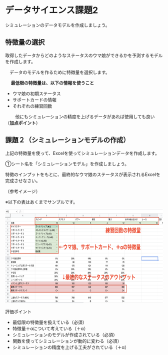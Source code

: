 # データサイエンス課題2

シミュレーションのデータモデルを作成しましょう。


## 特徴量の選択

取得したデータからどのようなステータスのウマ娘ができるかを予測するモデルを作成します。

　データのモデルを作るために特徴量を選択します。

　
 **最低限の特徴量は、以下の情報を使うこと**
 
 - ウマ娘の初期ステータス
 - サポートカードの情報
 - それぞれの練習回数
 
 　 
　他にもシミュレーションの精度を上げるデータがあれば使用しても良い（**加点ポイント**）
 
 
## 課題２（シミュレーションモデルの作成）

上記の特徴量を使って、Excelを使ってシミュレーションデータを作成します。

①シート名を「シミュレーションモデル」を作成しましょう。


特徴のインプットをもとに、最終的なウマ娘のステータスが表示されるExcelを完成させなさい。



（参考イメージ）

※以下の表はあくまでサンプルです。

<img src="../images/uma4.png" height="300">



評価ポイント
- 最低限の特徴量を扱えている（必須）
- 特徴量＋αについて考えている（＋α）
- シミュレーションのモデルが作成されている（必須）
- 関数を使ってシミュレーションが動的に変わる（必須）
- シミュレーションの精度を上げる工夫がされている（＋α）


